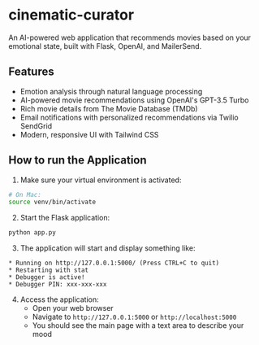 # cinematic-curator
An AI-powered web application that recommends movies based on your emotional state, built with Flask, OpenAI, and MailerSend.

## Features 

- Emotion analysis through natural language processing
- AI-powered movie recommendations using OpenAI's GPT-3.5 Turbo
- Rich movie details from The Movie Database (TMDb)
- Email notifications with personalized recommendations via Twilio SendGrid
- Modern, responsive UI with Tailwind CSS

## How to run the Application

1. Make sure your virtual environment is activated:
```bash
# On Mac:
source venv/bin/activate
```

2. Start the Flask application:
```bash
python app.py
```

3. The application will start and display something like:
```
* Running on http://127.0.0.1:5000/ (Press CTRL+C to quit)
* Restarting with stat
* Debugger is active!
* Debugger PIN: xxx-xxx-xxx
```

4. Access the application:
   - Open your web browser
   - Navigate to `http://127.0.0.1:5000` or `http://localhost:5000`
   - You should see the main page with a text area to describe your mood

